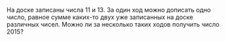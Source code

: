 На доске записаны числа $11$ и $13$. За один ход можно дописать одно число, равное сумме каких-то двух уже записанных на доске различных чисел. Можно ли за несколько таких ходов получить число $2015$?